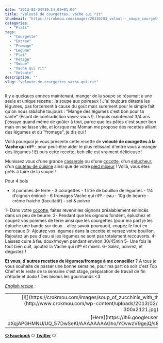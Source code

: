 ```yaml
---
date: "2013-02-04T19:14:00+01:00"
title: "Velouté de courgettes, vache qui rit"
thumbnail: "https://crokmou.com/images/20130203_velout--_soupe_courgette_vache_qui_rit_0006.jpg"
categories:
  - "Plats"
tags:
  - "Courgette"
  - "Entree"
  - "Fromage"
  - "Legume"
  - "Plat"
  - "Potage"
  - "Soupe"
  - "Vache qui rit"
  - "Veloute"
description: ""
slug: "veloute-de-courgettes-vache-qui-rit"
---
```


Il y a quelques années maintenant, manger de la soupe se résumait à une seule et unique recette : la soupe aux poireaux ! J'ai toujours détesté les légumes, pas forcement à cause du goût mais surement pour le simple fait qu'on nous rabâche toujours : "Mange des légumes c'est bon pour ta santé" (Esprit de contradiction voyez vous !). Depuis maintenant 3/4 ans j'essaye quand même de goûter à tout, parce que les pâtes c'est super bon mais on se lasse vite, et lorsque ma Moman me propose des recettes alliant des légumes et du "fromage", je dis oui !

Voilà pourquoi je vous présente cette recette de **velouté de courgettes à la Vache qui rit®** : pour peut-être aider le plus retissant d'entre vous à manger des légumes ! Et puis cette recette, beh elle est vraiment délicieuse !

Munissez vous d'une grande [casserole](http://www.rueducommerce.fr/index/casserole%20fonte) ou d'une [cocotte](http://www.rueducommerce.fr/index/cocotte), d'un [éplucheur](http://www.rueducommerce.fr/m/pl/malid:43774618), d'un [couteau de cuisine](http://www.rueducommerce.fr/m/pl/malid:12468606) ainsi que de votre [pied mixeur](http://www.rueducommerce.fr/m/pl/malid:15123483) ! Voilà, vous êtes prêts à faire de la soupe !

Pour 4 bols

- 3 pommes de terre - 3 courgettes - 1 litre de bouillon de légumes - 1/4 d'oignon émincé - 6 fromages Vache qui rit® - eau - 10g de beurre - crème fraiche (facultatif) - sel & poivre

1- Dans votre [cocotte](http://www.rueducommerce.fr/index/cocotte), faites revenir les oignons préalablement émincés dans un peu de beurre. 2- Pendant que les oignons fondent, épluchez et coupez vos pommes de terre ainsi que les courgettes (pour ma part je les épluche une bande sur deux... allez savoir pourquoi), coupez le tout en morceaux 3- Ajoutez vos légumes dans la cocotte et versez votre bouillon. Rajoutez un peu d'eau si les légumes ne sont pas totalement recouverts. 4- Laissez cuire à feu doux/moyen pendant environ 30/45min 5- Une fois le tout bien cuit, ajoutez la Vache qui rit® et mixez. 6- Salez, poivrez, et dégustez !

**Et vous, d'autres recettes de légumes/fromage à me conseiller ?** A tous je vous souhaite de passer une bonne semaine, pour ma part ce soir c'est Top Chef et le reste de la semaine c'est stage, préparation de travail de fin d'étude et dodo ! Des bisous les gourmands <3

_[English recipe](https://lh6.googleusercontent.com/-dXqjAPGHMNU/UQ_57DwSeKI/AAAAAAAAGho/YOvwzV9gejQ/s842/soup_of_zucchinis_with_the_laughing_cow.jpg)_ :

<table style="margin-left: auto; margin-right: auto; text-align: center;" cellspacing="0" cellpadding="0" align="center">

<tbody>

<tr>

<td style="text-align: center;">[![](https://crokmou.com/images/soup_of_zucchinis_with_the_laughing_cow-300x2121-300x212.jpg)](http://www.crokmou.com/wp-content/uploads/2013/02/soup_of_zucchinis_with_the_laughing_cow-300x2121.jpg)</td>

</tr>

<tr>

<td style="text-align: center;">[Here](https://lh6.googleusercontent.com/-dXqjAPGHMNU/UQ_57DwSeKI/AAAAAAAAGho/YOvwzV9gejQ/s842/soup_of_zucchinis_with_the_laughing_cow.jpg)</td>

</tr>

</tbody>

</table>

[**○<span style="font-size: xx-small; margin: 0px; outline: 0px; padding: 0px;"><span style="font-family: Arial, Helvetica, sans-serif; margin: 0px; outline: 0px; padding: 0px;"> </span></span>Facebook**](https://www.facebook.com/pages/CroKMou/148093255259077) ○ [**Twitter**](https://twitter.com/Crokmou) ○